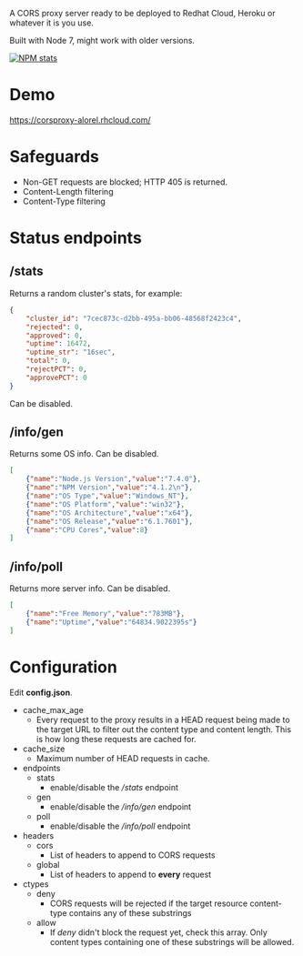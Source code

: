 A CORS proxy server ready to be deployed to Redhat Cloud, Heroku or whatever it is you use.

Built with Node 7, might work with older versions.

[![NPM stats](https://nodei.co/npm/express-cors-proxy-server.png?downloads=false&downloadRank=false&stars=false)](https://www.npmjs.com/package/express-cors-proxy-server)

# Demo

https://corsproxy-alorel.rhcloud.com/

# Safeguards

- Non-GET requests are blocked; HTTP 405 is returned.
- Content-Length filtering
- Content-Type filtering

# Status endpoints
## /stats

Returns a random cluster's stats, for example:

```json
{
    "cluster_id": "7cec873c-d2bb-495a-bb06-48568f2423c4",
    "rejected": 0,
    "approved": 0,
    "uptime": 16472,
    "uptime_str": "16sec",
    "total": 0,
    "rejectPCT": 0,
    "approvePCT": 0
}
```

Can be disabled.

## /info/gen

Returns some OS info. Can be disabled.

```json
[
    {"name":"Node.js Version","value":"7.4.0"},
    {"name":"NPM Version","value":"4.1.2\n"},
    {"name":"OS Type","value":"Windows_NT"},
    {"name":"OS Platform","value":"win32"},
    {"name":"OS Architecture","value":"x64"},
    {"name":"OS Release","value":"6.1.7601"},
    {"name":"CPU Cores","value":8}
]
```

## /info/poll

Returns more server info. Can be disabled.

```json
[
    {"name":"Free Memory","value":"783MB"},
    {"name":"Uptime","value":"64834.9022395s"}
]
```

# Configuration

Edit **config.json**.

  - cache_max_age
    - Every request to the proxy results in a HEAD request being made to the target URL to filter out the content type and
    content length. This is how long these requests are cached for.
  - cache_size
    - Maximum number of HEAD requests in cache.
  - endpoints
    - stats
      - enable/disable the */stats* endpoint
    - gen
      - enable/disable the */info/gen* endpoint
    - poll
      - enable/disable the */info/poll* endpoint
  - headers
    - cors
      - List of headers to append to CORS requests
    - global
      - List of headers to append to **every** request
  - ctypes
    - deny
      - CORS requests will be rejected if the target resource content-type contains any of these substrings
    - allow
      - If *deny* didn't block the request yet, check this array. Only content types containing one of these substrings
      will be allowed.